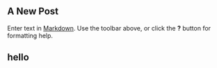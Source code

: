 ## A New Post

Enter text in [Markdown](http://daringfireball.net/projects/markdown/). Use the toolbar above, or click the **?** button for formatting help.



## hello